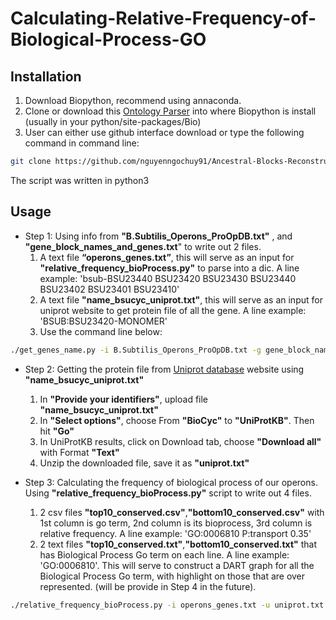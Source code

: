 # Calculating-Relative-Frequency-of-Biological-Process-GO
## Installation
1. Download Biopython, recommend using annaconda.
2. Clone or download this  [Ontology Parser](https://github.com/kkoziara/biopython/tree/master/Bio/Ontology) into where Biopython is install (usually in your python/site-packages/Bio)
3. User can either use github interface download or type the following command in command line:
```bash
git clone https://github.com/nguyenngochuy91/Ancestral-Blocks-Reconstruction
```
The script was written in python3


## Usage
* Step 1: Using info from **"B.Subtilis_Operons_ProOpDB.txt"** , and **"gene_block_names_and_genes.txt**" to write out 2 files.
  1. A text file **“operons_genes.txt”**, this will serve as an input for **"relative_frequency_bioProcess.py"** to parse into a dic. A line example: 'bsub-BSU23440	BSU23420	BSU23430	BSU23440	BSU23402	BSU23401	BSU23410'
  2. A text file **"name_bsucyc_uniprot.txt"**, this will serve as an input for uniprot website to get protein file of all the gene. A line example: 'BSUB:BSU23420-MONOMER'
  3. Use the command line below: 
```bash
./get_genes_name.py -i B.Subtilis_Operons_ProOpDB.txt -g gene_block_names_and_genes.txt -o operons_genes.txt -n name_bsucyc_uniprot.txt
```
* Step 2: Getting the protein file from [Uniprot database](http://www.uniprot.org/uploadlists/) website using **"name_bsucyc_uniprot.txt"**
  1. In **"Provide your identifiers"**, upload file **"name_bsucyc_uniprot.txt"** 
  2. In **"Select options"**, choose From **"BioCyc"** to **"UniProtKB"**. Then hit **"Go"**
  3. In UniProtKB results, click on Download tab, choose **"Download all"** with Format **"Text"**
  4. Unzip the downloaded file, save it as **"uniprot.txt"**

* Step 3: Calculating the frequency of biological process of our operons. Using **"relative_frequency_bioProcess.py"** script to write out 4 files.
  1. 2 csv files **"top10_conserved.csv"**,**"bottom10_conserved.csv"** with 1st column is go term, 2nd column is its bioprocess, 3rd column is relative frequency. A line example: 'GO:0006810	P:transport	0.35'
  2. 2 text files **"top10_conserved.txt"**,**"bottom10_conserved.txt"** that has Biological Process Go term on each line. A line example: 'GO:0006810'. This will serve to construct a DART graph for all the Biological Process Go term, with highlight on those that are over represented. (will be provide in Step 4 in the future).
```bash
./relative_frequency_bioProcess.py -i operons_genes.txt -u uniprot.txt -s conservedOperonsSorted.txt 
```


